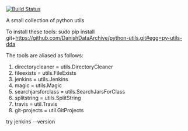 [![Build Status](https://travis-ci.org/DanishDataArchive/python-utils.png?branch=master)](https://travis-ci.org/DanishDataArchive/python-utils)

A small collection of python utils

To install these tools: sudo pip install git+https://github.com/DanishDataArchive/python-utils.git#egg=py-utils-dda

The tools are aliased as follows:

1. directorycleaner = utils.DirectoryCleaner
2. fileexists = utils.FileExists
3. jenkins = utils.Jenkins
4. magic = utils.Magic
5. searchjarsforclass = utils.SearchJarsForClass
6. splitstring = utils.SplitString
7. travis = util.Travis
8. git-projects = util.GitProjects

try jenkins --version
